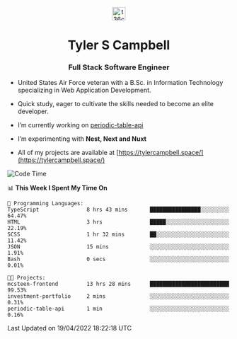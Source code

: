 <p align="center">
<a href="https://www.linkedin.com/in/t36campbell" target="blank"><img align="center" src="https://ik.imagekit.io/t36campbell/Portfolio/linkedin.png.original_m8bbGgPh6.png" alt="t36campbell" height="30" width="30" /></a>
</p>
<h1 align="center">Tyler S Campbell</h1>
<h3 align="center">Full Stack Software Engineer</h3>

* United States Air Force veteran with a B.Sc. in Information Technology specializing in Web Application Development. 

* Quick study, eager to cultivate the skills needed to become an elite developer.

* I’m currently working on [periodic-table-api](https://github.com/t36campbell/periodic-table-api)

* I’m experimenting with **Nest, Next and Nuxt**

* All of my projects are available at [https://tylercampbell.space/](https://tylercampbell.space/)

<!--START_SECTION:waka-->
![Code Time](http://img.shields.io/badge/Code%20Time-1%2C577%20hrs%201%20min-blue)

📊 **This Week I Spent My Time On** 

```text
💬 Programming Languages: 
TypeScript               8 hrs 43 mins       ████████████████░░░░░░░░░   64.47% 
HTML                     3 hrs               █████░░░░░░░░░░░░░░░░░░░░   22.19% 
SCSS                     1 hr 32 mins        ██░░░░░░░░░░░░░░░░░░░░░░░   11.42% 
JSON                     15 mins             ░░░░░░░░░░░░░░░░░░░░░░░░░   1.91% 
Bash                     0 secs              ░░░░░░░░░░░░░░░░░░░░░░░░░   0.01%

🐱‍💻 Projects: 
mcsteen-frontend         13 hrs 28 mins      █████████████████████████   99.53% 
investment-portfolio     2 mins              ░░░░░░░░░░░░░░░░░░░░░░░░░   0.31% 
periodic-table-api       1 min               ░░░░░░░░░░░░░░░░░░░░░░░░░   0.16%

```


 Last Updated on 19/04/2022 18:22:18 UTC
<!--END_SECTION:waka-->
